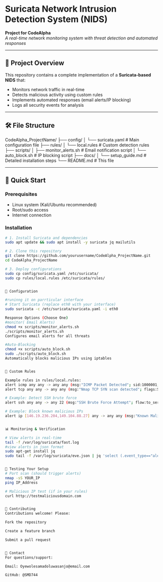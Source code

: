 # Suricata Network Intrusion Detection System (NIDS)
**Project for CodeAlpha**  
*A real-time network monitoring system with threat detection and automated responses*

---

## 📌 Project Overview
This repository contains a complete implementation of a **Suricata-based NIDS** that:
- Monitors network traffic in real-time
- Detects malicious activity using custom rules
- Implements automated responses (email alerts/IP blocking)
- Logs all security events for analysis

---

## 🛠️ File Structure

CodeAlpha_ProjectName/
├── config/
│ └── suricata.yaml # Main configuration file
├── rules/
│ └── local.rules # Custom detection rules
├── scripts/
│ ├── monitor_alerts.sh # Email notification script
│ └── auto_block.sh # IP blocking script
├── docs/
│ └── setup_guide.md # Detailed installation steps
└── README.md # This file


---

## 🚀 Quick Start

### Prerequisites
- Linux system (Kali/Ubuntu recommended)
- Root/sudo access
- Internet connection

### Installation
```bash
# 1. Install Suricata and dependencies
sudo apt update && sudo apt install -y suricata jq mailutils

# 2. Clone this repository
git clone https://github.com/yourusername/CodeAlpha_ProjectName.git
cd CodeAlpha_ProjectName

# 3. Deploy configurations
sudo cp config/suricata.yaml /etc/suricata/
sudo cp rules/local.rules /etc/suricata/rules/


🔧 Configuration

#runinng it on parrticular interface
# Start Suricata (replace eth0 with your interface)
sudo suricata -c /etc/suricata/suricata.yaml -i eth0

Response Options (Choose One)
#monitor( Email Alerts)
chmod +x scripts/monitor_alerts.sh
./scripts/monitor_alerts.sh
Configures email alerts for all threats

#Auto-Blocking
chmod +x scripts/auto_block.sh
sudo ./scripts/auto_block.sh
Automatically blocks malicious IPs using iptables


📜 Custom Rules

Example rules in rules/local.rules:
alert icmp any any -> any any (msg:"ICMP Packet Detected"; sid:1000001; rev:1;)
alert tcp any any -> any any (msg:"Nmap TCP SYN scan detected"; flags:S; threshold:type limit, track by_src, count 5, seconds 60; sid:1000002; rev:1;)

# Example: Detect SSH brute force
alert ssh any any -> any 22 (msg:"SSH Brute Force Attempt"; flow:to_server; threshold:type threshold, track by_src, count 5, seconds 60; sid:1000001; rev:1;)

# Example: Block known malicious IPs
alert ip [146.19.236.204,149.104.88.27] any -> any any (msg:"Known Malicious IP"; sid:1000002; rev:1;)


📊 Monitoring & Verification

# View alerts in real-time
tail -f /var/log/suricata/fast.log
#view alerts in json format
sudo apt-get install jq 
sudo tail -f /var/log/suricata/eve.json | jq 'select (.event_type=="alert")'


🧪 Testing Your Setup
# Port scan (should trigger alerts)
nmap -sS YOUR_IP
ping IP_Address

# Malicious IP test (if in your rules)
curl http://testmaliciousdomain.com


🤝 Contributing
Contributions welcome! Please:

Fork the repository

Create a feature branch

Submit a pull request


📧 Contact
For questions/support:

Email: Oyewolesamadoluwasanjo@email.com

GitHub: @SMD744

